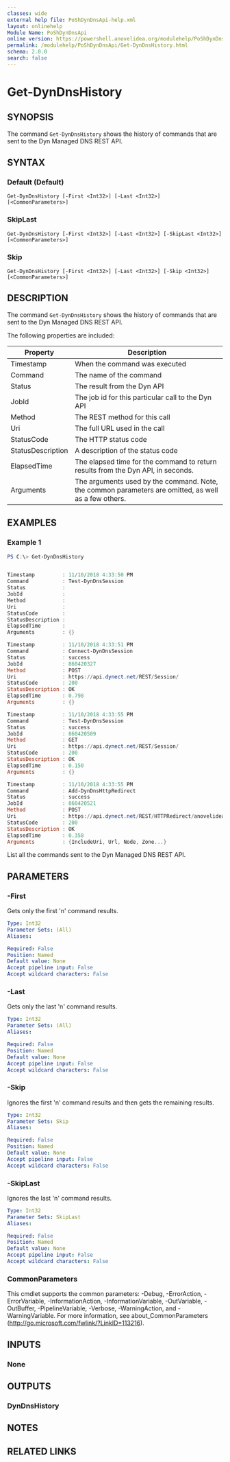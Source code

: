 ```yaml
---
classes: wide
external help file: PoShDynDnsApi-help.xml
layout: onlinehelp
Module Name: PoShDynDnsApi
online version: https://powershell.anovelidea.org/modulehelp/PoShDynDnsApi/Get-DynDnsHistory.html
permalink: /modulehelp/PoShDynDnsApi/Get-DynDnsHistory.html
schema: 2.0.0
search: false
---
```


# Get-DynDnsHistory

## SYNOPSIS
The command `Get-DynDnsHistory` shows the history of commands that are sent to the Dyn Managed DNS REST API.

## SYNTAX

### Default (Default)
```
Get-DynDnsHistory [-First <Int32>] [-Last <Int32>] [<CommonParameters>]
```

### SkipLast
```
Get-DynDnsHistory [-First <Int32>] [-Last <Int32>] [-SkipLast <Int32>] [<CommonParameters>]
```

### Skip
```
Get-DynDnsHistory [-First <Int32>] [-Last <Int32>] [-Skip <Int32>] [<CommonParameters>]
```

## DESCRIPTION
The command `Get-DynDnsHistory` shows the history of commands that are sent to the Dyn Managed DNS REST API.

The following properties are included:

|Property|Description|
|-|-|
|Timestamp|When the command was executed
|Command|The name of the command
|Status|The result from the Dyn API
|JobId|The job id for this particular call to the Dyn API
|Method|The REST method for this call
|Uri|The full URL used in the call
|StatusCode|The HTTP status code
|StatusDescription|A description of the status code
|ElapsedTime|The elapsed time for the command to return results from the Dyn API, in seconds.
|Arguments|The arguments used by the command. Note, the common parameters are omitted, as well as a few others.

## EXAMPLES

### Example 1
```powershell
PS C:\> Get-DynDnsHistory


Timestamp         : 11/10/2018 4:33:50 PM
Command           : Test-DynDnsSession
Status            :
JobId             :
Method            :
Uri               :
StatusCode        :
StatusDescription :
ElapsedTime       :
Arguments         : {}

Timestamp         : 11/10/2018 4:33:51 PM
Command           : Connect-DynDnsSession
Status            : success
JobId             : 860420327
Method            : POST
Uri               : https://api.dynect.net/REST/Session/
StatusCode        : 200
StatusDescription : OK
ElapsedTime       : 0.798
Arguments         : {}

Timestamp         : 11/10/2018 4:33:55 PM
Command           : Test-DynDnsSession
Status            : success
JobId             : 860420509
Method            : GET
Uri               : https://api.dynect.net/REST/Session/
StatusCode        : 200
StatusDescription : OK
ElapsedTime       : 0.150
Arguments         : {}

Timestamp         : 11/10/2018 4:33:55 PM
Command           : Add-DynDnsHttpRedirect
Status            : success
JobId             : 860420521
Method            : POST
Uri               : https://api.dynect.net/REST/HTTPRedirect/anovelidea.org/myredirect.anovelidea.org
StatusCode        : 200
StatusDescription : OK
ElapsedTime       : 0.358
Arguments         : {IncludeUri, Url, Node, Zone...}
```

List all the commands sent to the Dyn Managed DNS REST API.

## PARAMETERS

### -First
Gets only the first 'n' command results.

```yaml
Type: Int32
Parameter Sets: (All)
Aliases:

Required: False
Position: Named
Default value: None
Accept pipeline input: False
Accept wildcard characters: False
```

### -Last
Gets only the last 'n' command results.

```yaml
Type: Int32
Parameter Sets: (All)
Aliases:

Required: False
Position: Named
Default value: None
Accept pipeline input: False
Accept wildcard characters: False
```

### -Skip
Ignores the first 'n' command results and then gets the remaining results.

```yaml
Type: Int32
Parameter Sets: Skip
Aliases:

Required: False
Position: Named
Default value: None
Accept pipeline input: False
Accept wildcard characters: False
```

### -SkipLast
Ignores the last 'n' command results.

```yaml
Type: Int32
Parameter Sets: SkipLast
Aliases:

Required: False
Position: Named
Default value: None
Accept pipeline input: False
Accept wildcard characters: False
```

### CommonParameters
This cmdlet supports the common parameters: -Debug, -ErrorAction, -ErrorVariable, -InformationAction, -InformationVariable, -OutVariable, -OutBuffer, -PipelineVariable, -Verbose, -WarningAction, and -WarningVariable. For more information, see about_CommonParameters (http://go.microsoft.com/fwlink/?LinkID=113216).

## INPUTS

### None

## OUTPUTS

### DynDnsHistory

## NOTES

## RELATED LINKS
